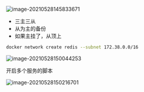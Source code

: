 ![image-20210528145833671](https://gitee.com/BothSavage/PicGo/raw/master//image/20210528145833.png)

* 三主三从
* 从为主的备份
* 如果主挂了，从顶上

```bash
docker network create redis --subnet 172.38.0.0/16
```

![image-20210528150044253](https://gitee.com/BothSavage/PicGo/raw/master//image/20210528150044.png)



开启多个服务的脚本

![image-20210528150216701](https://gitee.com/BothSavage/PicGo/raw/master//image/20210528150216.png)